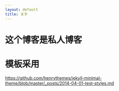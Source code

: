 ```yaml
---
layout: default
title: 关于
---
```


# 这个博客是私人博客
# 模板采用
https://github.com/henrythemes/jekyll-minimal-theme/blob/master/_posts/2014-04-01-test-styles.md
